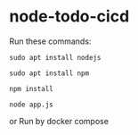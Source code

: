 # node-todo-cicd

Run these commands:


`sudo apt install nodejs`


`sudo apt install npm`


`npm install`

`node app.js`

or Run by docker compose





